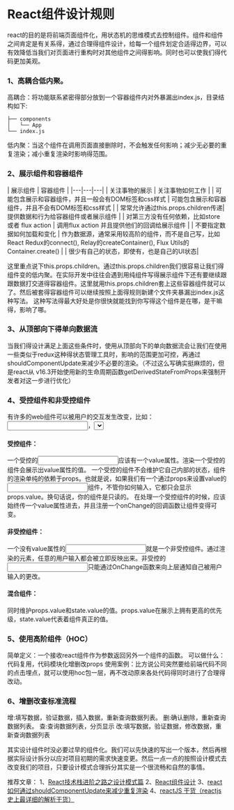 React组件设计规则
===
react的目的是将前端页面组件化，用状态机的思维模式去控制组件。组件和组件之间肯定是有关系得，通过合理得组件设计，给每一个组件划定合适得边界，可以有效降低当我们对页面进行重构时对其他组件之间得影响。同时也可以使我们得代码更加美观。

### 1、高耦合低内聚。
高耦合：将功能联系紧密得部分放到一个容器组件内对外暴漏出index.js，目录结构如下:
```
├── components
│   └── App
└── index.js
```
低内聚：当这个组件在调用页面直接删除时，不会触发任何影响；减少无必要的重复渲染；减小重复渲染时影响得范围。

### 2、展示组件和容器组件

| 展示组件 | 容器组件 |
|---|---|---|
| 关注事物的展示 | 关注事物如何工作 |
| 可能包含展示和容器组件，并且一般会有DOM标签和css样式 | 可能包含展示和容器组件，并且不会有DOM标签和css样式 | 
| 常常允许通过this.props.children传递| 提供数据和行为给容器组件或者展示组件 |
| 对第三方没有任何依赖，比如store 或者 flux action | 调用flux action 并且提供他们的回调给展示组件 |
| 不要指定数据如何加载和变化 | 作为数据源，通常采用较高阶的组件，而不是自己写，比如React Redux的connect(), Relay的createContainer(), Flux Utils的Container.create() | 
| 很少有自己的状态，即使有，也是自己的UI状态|  

这里重点说下this.props.children。通过this.props.children我们很容易让我们得组件变的低内聚。在实际开发中往往会遇到用纯组件写得展示组件下还有要继续跟跟数据打交道得容器组件。这里就用this.props.children套上这些容器组件就可以了。然后被套得容器组件可以继续按照上面得规则新建个文件夹暴漏出index.js这种写法。
这种写法得最大好处是你很快就能找到你写得这个组件是在哪，是干嘛得，影响了哪。

### 3、从顶部向下得单向数据流
当我们得设计满足上面这些条件时，使用从顶部向下的单向数据流会让我们在使用一些类似于redux这种得状态管理工具时，影响的范围更加可控，再通过shouldComponentUpdate来减少不必要的渲染。（不过这么写确实挺麻烦的，但是react从 v16.3开始使用新的生命周期函数getDerivedStateFromProps来强制开发者对这一步进行优化）

### 4、受控组件和非受控组件

  有许多的web组件可以被用户的交互发生改变，比如：<input>，<select>。这些组件可以通过输入一些内容或者设置元素的value属性来改变组件的值。但是，因为React是单向数据流绑定的，这些组件可能会变得失控：
  1.一个维护它自己state里的value值的<Input>组件无法从外部被修改
2.一个通过props来设置value值的<Input>组件只能通过外部控制来更新。
#### 受控组件：
一个受控的<input>应该有一个value属性。渲染一个受控的组件会展示出value属性的值。 
一个受控的组件不会维护它自己内部的状态，组件的渲染单纯的依赖于props。也就是说，如果我们有一个通过props来设置value的<input>组件，不管你如何输入，它都只会显示props.value。换句话说，你的组件是只读的。
在处理一个受控组件的时候，应该始终传一个value属性进去，并且注册一个onChange的回调函数让组件变得可变。
#### 非受控组件：
一个没有value属性的<input>就是一个非受控组件。通过渲染的元素，任意的用户输入都会被立即反映出来。非受控的<input>只能通过OnChange函数来向上层通知自己被用户输入的更改。
 #### 混合组件：
同时维护props.value和state.value的值。props.value在展示上拥有更高的优先级，state.value代表着组件真正的值。
### 5、使用高阶组件（HOC）
简单定义：一个接收react组件作为参数返回另外一个组件的函数。
可以做什么：代码复用，代码模块化增删改props
使用案例：比方说公司突然要给前端代码不同的点击埋点，就可以使用hoc包一层，再不改动原来各处代码得同时进行了合理得改动。
### 6、增删改查标准流程
增:填写数据，验证数据，插入数据，重新查询数据列表。
删:确认删除，重新查询数据列表。
查:查询数据列表，分页显示
改:填写数据，验证数据，修改数据，重新查询数据列表

其实设计组件时没必要过早的组件化。我们可以先快速的写出一个版本，然后再根据实际设计拆分以应对项目初期的需求快速变更。然后一点一点的按照设计模式去改变我们的项目，只要设计模式合理拆分其实是一个很流畅和自然的事情。

推荐文章：
1、[React技术栈进阶之路之设计模式篇](https://blog.csdn.net/liangklfang/article/details/74025364)
2、[React组件设计](https://www.01hai.com/note/av141123)
3、[react如何通过shouldComponentUpdate来减少重复渲染](https://segmentfault.com/a/1190000016494335)
4、[reactJS 干货（reactjs 史上最详细的解析干货）](https://blog.csdn.net/zwp438123895/article/details/69374940/)



